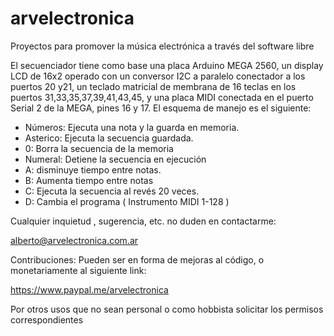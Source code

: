 


# arvelectronica
Proyectos para promover la música electrónica a través del software libre

El secuenciador tiene como base una placa Arduino MEGA 2560, un display LCD de 16x2 operado con un conversor I2C a paralelo conectador a los puertos 20 y21, un teclado matricial de membrana de 16 teclas en los puertos 31,33,35,37,39,41,43,45, y una placa MIDI conectada en el puerto Serial 2 de la MEGA, pines 16 y 17. El esquema de manejo es el siguiente:

- Números: Ejecuta una nota y la guarda en memoria.
- Asterico: Ejecuta la secuencia guardada.
- 0: Borra la secuencia de la memoria
- Numeral: Detiene la secuencia en ejecución
- A: disminuye tiempo entre notas.
- B: Aumenta tiempo entre notas
- C: Ejecuta la secuencia al revés 20 veces.
- D: Cambia el programa ( Instrumento MIDI 1-128 )


Cualquier inquietud , sugerencia, etc. no duden en contactarme:

alberto@arvelectronica.com.ar

Contribuciones: Pueden ser en forma de mejoras al código, o monetariamente al siguiente link:

https://www.paypal.me/arvelectronica

Por otros usos que no sean personal o como hobbista solicitar los permisos correspondientes




